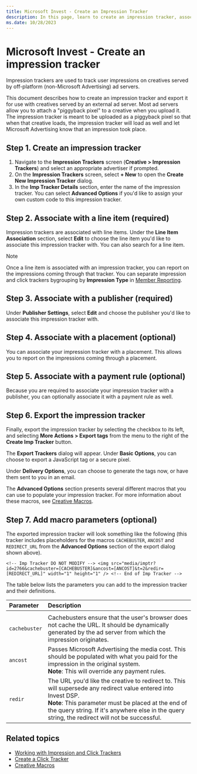 ```yaml
---
title: Microsoft Invest - Create an Impression Tracker
description: In this page, learn to create an impression tracker, associate it with a line item, publisher, placement, payment rule and export it for use with creatives served by an external ad server.
ms.date: 10/28/2023
---
```


# Microsoft Invest - Create an impression tracker

Impression trackers are used to track user impressions on creatives served by off-platform (non-Microsoft Advertising) ad servers.

This document describes how to create an impression tracker and export it for use with creatives served by an external ad server. Most ad servers allow you to attach a "piggyback pixel" to a creative when you upload it. The impression tracker is meant to be uploaded as a piggyback pixel so that when that creative loads, the impression tracker will load as well and let Microsoft Advertising know that an impression took place.

## Step 1. Create an impression tracker

1. Navigate to the **Impression Trackers** screen (**Creative \> Impression Trackers**) and select an appropriate advertiser if prompted.
2. On the **Impression Trackers** screen, select **+ New** to open the **Create New Impression Tracker** dialog.
3. In the **Imp Tracker Details** section, enter the name of the impression tracker. You can select **Advanced Options** if you'd like to assign your own custom code to this impression tracker.

## Step 2. Associate with a line item (required)

Impression trackers are associated with line items. Under the **Line Item Association** section, select **Edit** to choose the line item you'd like to associate this impression tracker with. You can also search for a line item.

> [!NOTE]
> Once a line item is associated with an impression tracker, you can report on the impressions coming through that tracker. You can separate impression and click trackers bygrouping by **Impression Type** in [Member Reporting](network-reporting.md).

## Step 3. Associate with a publisher (required)

Under **Publisher Settings**, select **Edit** and choose the publisher you'd like to associate this impression tracker with.

## Step 4. Associate with a placement (optional)

You can associate your impression tracker with a placement. This allows you to report on the impressions coming through a placement.

## Step 5. Associate with a payment rule (optional)

Because you are required to associate your impression tracker with a publisher, you can optionally associate it with a payment rule as well.

## Step 6. Export the impression tracker

Finally, export the impression tracker by selecting the checkbox to its left, and selecting **More Actions \>  Export tags** from the menu to the right of the **Create Imp Tracker** button.

The **Export Trackers** dialog will appear. Under **Basic Options**, you can choose to export a JavaScript tag or a secure pixel.

Under **Delivery Options**, you can choose to generate the tags now, or have them sent to you in an email.

The **Advanced Options** section presents several different macros that you can use to populate your impression tracker. For more information about these macros, see [Creative Macros](creative-macros.md).

## Step 7. Add macro parameters (optional)

The exported impression tracker will look something like the following (this tracker includes placeholders for the macros `CACHEBUSTER`, `ANCOST` and `REDIRECT_URL` from the **Advanced Options** section of the export dialog shown above).

```
<!-- Imp Tracker DO NOT MODIFY --> <img src="media/imptr?id=2766&cachebuster=[CACHEBUSTER]&ancost=[ANCOST]&t=2&redir=[REDIRECT_URL]" width="1" height="1" /> <!-- End of Imp Tracker --> 
```

The table below lists the parameters you can add to the impression tracker and their definitions.

| Parameter | Description |
|:-|:-|
|  |  |
| `cachebuster` | Cachebusters ensure that the user's browser does not cache the URL. It should be dynamically generated by the ad server from which the impression originates. |
| `ancost` | Passes Microsoft Advertising the media cost. This should be populated with what you paid for the impression in the original system.<br>**Note**: This will override any payment rules. |
| `redir` | The URL you'd like the creative to redirect to. This will supersede any redirect value entered into Invest DSP.<br>**Note**: This parameter must be placed at the end of the query string. If it's anywhere else in the query string, the redirect will not be successful. |

## Related topics

- [Working with Impression and Click Trackers](working-with-impression-and-click-trackers.md)
- [Create a Click Tracker](create-a-click-tracker.md)
- [Creative Macros](creative-macros.md)
